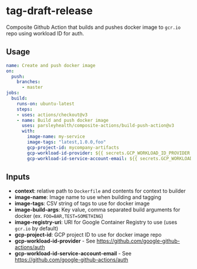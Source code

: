 # tag-draft-release

Composite Github Action that builds and pushes docker image to `gcr.io` repo using workload ID for auth.

## Usage

```yaml
name: Create and push docker image
on:
  push:
    branches:
      - master
jobs:
  build:
    runs-on: ubuntu-latest
    steps:
    - uses: actions/checkout@v3
    - name: Build and push docker image
      uses: parsleyhealth/composite-actions/build-push-action@v3
      with:
        image-name: my-service
        image-tags: "latest,1.0.0,foo"
        gcp-project-id: mycompany-artifacts
        gcp-workload-id-provider: ${{ secrets.GCP_WORKLOAD_ID_PROVIDER }}
        gcp-workload-id-service-account-email: ${{ secrets.GCP_WORKLOAD_ID_SA_EMAIL }}

```

## Inputs

- **context**: relative path to `Dockerfile` and contents for context to builder
- **image-name**: Image name to use when building and tagging
- **image-tags**: CSV string of tags to use for docker image
- **image-build-args**: Key value, comma separated build arguments for docker (ex. `FOO=BAR,TEST=SOMETHING`)
- **image-registry-uri**: URI for Google Container Registry to use (uses `gcr.io` by default)
- **gcp-project-id**: GCP project ID to use for docker image repo
- **gcp-workload-id-provider** - See <https://github.com/google-github-actions/auth>
- **gcp-workload-id-service-account-email** - See <https://github.com/google-github-actions/auth>
